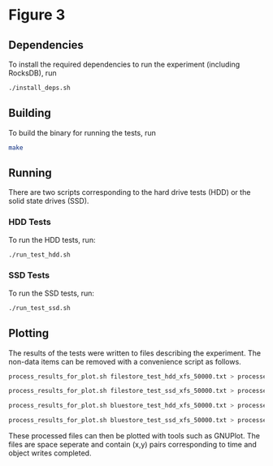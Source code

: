# Figure 3
## Dependencies
To install the required dependencies to run the experiment (including
RocksDB), run
```bash
./install_deps.sh
```

## Building
To build the binary for running the tests, run
```bash
make
```

## Running
There are two scripts corresponding to the hard drive tests (HDD) or the solid
state drives (SSD).

### HDD Tests
To run the HDD tests, run:
```bash
./run_test_hdd.sh
```

### SSD Tests
To run the SSD tests, run:
```bash
./run_test_ssd.sh
```

## Plotting
The results of the tests were written to files describing the experiment.
The non-data items can be removed with a convenience script as follows.

```bash
process_results_for_plot.sh filestore_test_hdd_xfs_50000.txt > processed_filestore_hdd.dat
```

```bash
process_results_for_plot.sh filestore_test_ssd_xfs_50000.txt > processed_filestore_ssd.dat
```

```bash
process_results_for_plot.sh bluestore_test_hdd_xfs_50000.txt > processed_bluestore_hdd.dat
```

```bash
process_results_for_plot.sh bluestore_test_ssd_xfs_50000.txt > processed_bluestore_ssd.dat
```

These processed files can then be plotted with tools such as GNUPlot.
The files are space seperate and contain (x,y) pairs corresponding to time and
object writes completed.
